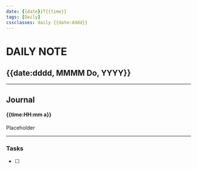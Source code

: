 ```yaml
---
date: {{date}}T{{time}}
tags: [Daily]
cssclasses: daily {{date:dddd}}
---
```

# DAILY NOTE
## {{date:dddd, MMMM Do, YYYY}}
***
## Journal
#### {{time:HH:mm a}}
Placeholder

***
### Tasks
- [ ] 